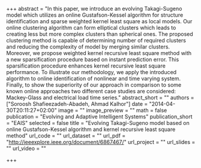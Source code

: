 +++
abstract = "In this paper, we introduce an evolving Takagi-Sugeno model which utilizes an online Gustafson-Kessel algorithm for structure identification and sparse weighted kernel least square as local models. Our online clustering algorithm can form elliptical clusters which leads to creating less but more complex clusters than spherical ones. The proposed clustering method is capable of determining number of required clusters and reducing the complexity of model by merging similar clusters. Moreover, we propose weighted kernel recursive least square method with a new sparsification procedure based on instant prediction error. This sparsification procedure enhances kernel recursive least square performance. To illustrate our methodology, we apply the introduced algorithm to online identification of nonlinear and time varying system. Finally, to show the superiority of our approach in comparison to some known online approaches two different case studies are considered: Mackey-Glass and electrical load time series."
abstract_short = ""
authors = ["Soroosh Shafieezadeh-Abadeh, Ahmad Kalhor"]
date = "2014-04-30T20:11:27+02:00"
image = ""
image_preview = ""
math = false
publication = "Evolving and Adaptive Intelligent Systems"
publication_short = "EAIS"
selected = false
title = "Evolving Takagi-Sugeno model based on online Gustafson-Kessel algorithm and kernel recursive least square method"
url_code = ""
url_dataset = ""
url_pdf = "http://ieeexplore.ieee.org/document/6867467/"
url_project = ""
url_slides = ""
url_video = ""

+++

